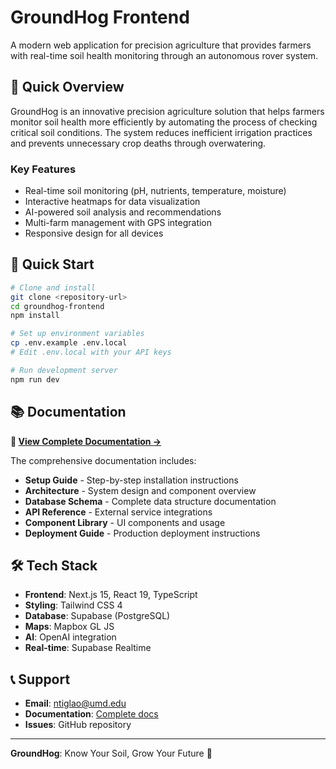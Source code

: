 # GroundHog Frontend

A modern web application for precision agriculture that provides farmers with real-time soil health monitoring through an autonomous rover system.

## 🌱 Quick Overview

GroundHog is an innovative precision agriculture solution that helps farmers monitor soil health more efficiently by automating the process of checking critical soil conditions. The system reduces inefficient irrigation practices and prevents unnecessary crop deaths through overwatering.

### Key Features

- Real-time soil monitoring (pH, nutrients, temperature, moisture)
- Interactive heatmaps for data visualization
- AI-powered soil analysis and recommendations
- Multi-farm management with GPS integration
- Responsive design for all devices

## 🚀 Quick Start

```bash
# Clone and install
git clone <repository-url>
cd groundhog-frontend
npm install

# Set up environment variables
cp .env.example .env.local
# Edit .env.local with your API keys

# Run development server
npm run dev
```

## 📚 Documentation

**📖 [View Complete Documentation →](./documentation/README.md)**

The comprehensive documentation includes:

- **Setup Guide** - Step-by-step installation instructions
- **Architecture** - System design and component overview
- **Database Schema** - Complete data structure documentation
- **API Reference** - External service integrations
- **Component Library** - UI components and usage
- **Deployment Guide** - Production deployment instructions

## 🛠️ Tech Stack

- **Frontend**: Next.js 15, React 19, TypeScript
- **Styling**: Tailwind CSS 4
- **Database**: Supabase (PostgreSQL)
- **Maps**: Mapbox GL JS
- **AI**: OpenAI integration
- **Real-time**: Supabase Realtime

## 📞 Support

- **Email**: ntiglao@umd.edu
- **Documentation**: [Complete docs](./documentation/README.md)
- **Issues**: GitHub repository

---

**GroundHog**: Know Your Soil, Grow Your Future 🌱
